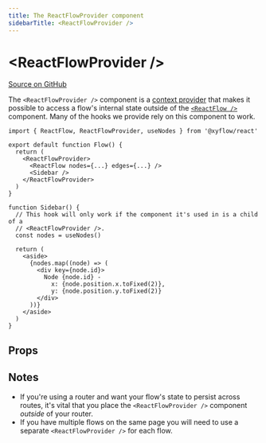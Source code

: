 ```yaml
---
title: The ReactFlowProvider component
sidebarTitle: <ReactFlowProvider />
---
```


# \<ReactFlowProvider />

[Source on GitHub](https://github.com/xyflow/xyflow/blob/main/packages/react/src/components/ReactFlowProvider/index.tsx/#L9)

The `<ReactFlowProvider />` component is a
[context provider](https://react.dev/learn/passing-data-deeply-with-context#) that
makes it possible to access a flow's internal state outside of the
[`<ReactFlow />`](/api-reference/react-flow) component. Many of the hooks we
provide rely on this component to work.

```tsx
import { ReactFlow, ReactFlowProvider, useNodes } from '@xyflow/react'

export default function Flow() {
  return (
    <ReactFlowProvider>
      <ReactFlow nodes={...} edges={...} />
      <Sidebar />
    </ReactFlowProvider>
  )
}

function Sidebar() {
  // This hook will only work if the component it's used in is a child of a
  // <ReactFlowProvider />.
  const nodes = useNodes()

  return (
    <aside>
      {nodes.map((node) => (
        <div key={node.id}>
          Node {node.id} -
            x: {node.position.x.toFixed(2)},
            y: {node.position.y.toFixed(2)}
        </div>
      ))}
    </aside>
  )
}
```

## Props

<APIDocs componentName="ReactFlowProvider" />

## Notes

- If you're using a router and want your flow's state to persist across routes,
  it's vital that you place the `<ReactFlowProvider />` component _outside_ of
  your router.
- If you have multiple flows on the same page you will need to use a separate
  `<ReactFlowProvider />` for each flow.